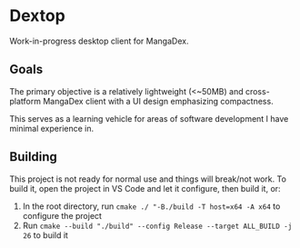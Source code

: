 # Dextop
Work-in-progress desktop client for MangaDex.

## Goals
The primary objective is a relatively lightweight (<~50MB) and cross-platform MangaDex client with a UI design emphasizing compactness.

This serves as a learning vehicle for areas of software development I have minimal experience in.

## Building
This project is not ready for normal use and things will break/not work. To build it, open the project in VS Code and let it configure, then build it, or:
1. In the root directory, run `cmake ./ "-B./build -T host=x64 -A x64` to configure the project
2. Run `cmake --build "./build" --config Release --target ALL_BUILD -j 26` to build it